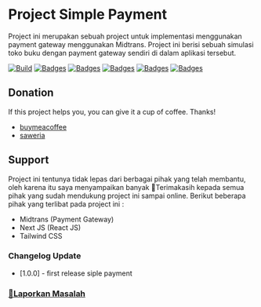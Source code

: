 # Project Simple Payment

Project ini merupakan sebuah project untuk implementasi menggunakan payment
gateway menggunakan Midtrans. Project ini berisi sebuah simulasi toko buku
dengan payment gateway sendiri di dalam aplikasi tersebut.

[![Build](https://img.shields.io/github/followers/fajriyan)](https://github.com/login?return_to=https%3A%2F%2Fgithub.com%2Ffajriyan)
[![Badges](https://img.shields.io/github/stars/fajriyan/simple-payment)]()
[![Badges](https://img.shields.io/github/languages/code-size/fajriyan/simple-payment)]()
[![Badges](https://img.shields.io/bower/l/react)]()
[![Badges](https://img.shields.io/github/directory-file-count/fajriyan/simple-payment)]()
[![Badges](https://img.shields.io/github/package-json/v/fajriyan/simple-payment?label=package%20json)]()

## Donation

If this project helps you, you can give it a cup of coffee. Thanks!

- [buymeacoffee](https://www.buymeacoffee.com/fajriyan)
- [saweria](https://saweria.co/fajriyan)

<!--!
## How to run it

Untuk menjalankan project ini kalian bisa melakukan dengan 2 cara, sebagai berikut :

### `Access Here (Online)`

Kalian bisa melakukan pengaksesan website secara online [disini](https://fajriyan.pages.dev/).


### `Download Project (Run Offline)`

Cara kedua bisa digunakan apabila ingin melakukan run dengan `offline` dengan langsung melakukan download project [disini](https://github.com/fajriyan/portfolio.git).
-->

## Support

Project ini tentunya tidak lepas dari berbagai pihak yang telah membantu, oleh
karena itu saya menyampaikan banyak 🙏Terimakasih kepada semua pihak yang sudah
mendukung project ini sampai online. Berikut beberapa pihak yang terlibat pada
project ini :

- Midtrans (Payment Gateway)
- Next JS (React JS)
- Tailwind CSS

<!-- ## Screenshot

### Section Hightlight Gempa Terbaru
![Annotation 2023-08-31 192813](https://github.com/fajriyan/info-gempa/assets/56616688/06d3bcf1-fdf5-4ab2-a92e-87e767b514a8)

### Section Data Gempa yang dirasakan
![Annotation 2023-08-31 192831](https://github.com/fajriyan/info-gempa/assets/56616688/2130d640-286b-47ed-a01f-0fac326f663a) -->

### Changelog Update

- [1.0.0] - first release siple payment

<!-- ## Next Update
-

## Latest Issue
-  -->

### <a href="https://github.com/fajriyan/info-gempa/issues/new">📢Laporkan Masalah</a>
